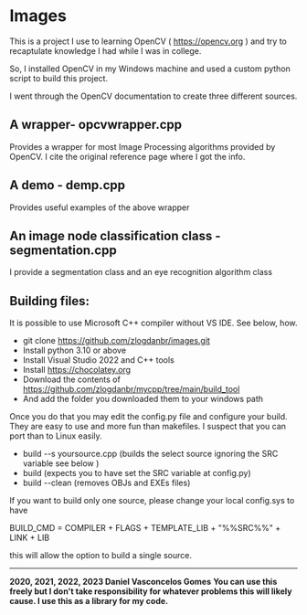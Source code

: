 # Images
This is a project I use to learning OpenCV ( https://opencv.org ) and try to recaptulate knowledge I had while I was in college.

So, I installed OpenCV in my Windows machine and used a custom python script to build this project. 

I went through the OpenCV documentation to create three different sources.

A wrapper- opcvwrapper.cpp
-------------------------------
Provides a wrapper for most Image Processing algorithms provided by OpenCV. 
I cite the original reference page where I got the info.

A demo - demp.cpp
-------------------------------
Provides useful examples of the above wrapper

An image node classification class - segmentation.cpp
-------------------------------------------------------
I provide a segmentation class and an eye recognition algorithm class

## Building files:

It is possible to use Microsoft C++ compiler without VS IDE.  See below, how.


* git clone https://github.com/zlogdanbr/images.git
* Install python 3.10 or above
* Install Visual Studio 2022 and C++ tools
* Install https://chocolatey.org
* Download the contents of https://github.com/zlogdanbr/mycpp/tree/main/build_tool
* And add the folder you downloaded them to your windows path

Once you do that you may edit the config.py file and configure your build. 
They are easy to use and more fun than makefiles. I suspect that you can port than to Linux easily.

* build --s yoursource.cpp 	 (builds the select source ignoring the SRC variable see below )
* build						 (expects you to have set the SRC variable at config.py)
* build --clean				 (removes OBJs and EXEs files)


If you want to build only one source, please change your local config.sys to have 

BUILD_CMD     = COMPILER + FLAGS + TEMPLATE_LIB + "%%SRC%%" + LINK + LIB

this will allow the option to build a single source.

_________________________________________________
**2020, 2021, 2022, 2023 Daniel Vasconcelos Gomes**
**You can use this freely but I don't take responsibility for whatever problems this will likely cause. I use this as a library for my code.**





